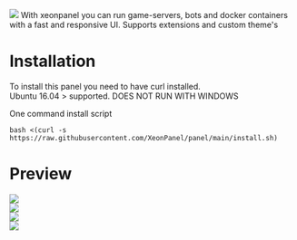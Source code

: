 ![](https://cdn.discordapp.com/attachments/986710139585306635/1000086700862738482/dd.png)
With xeonpanel you can run game-servers, bots and docker containers with a fast and responsive UI. Supports extensions and custom theme's 
# Installation
To install this panel you need to have curl installed.  
Ubuntu 16.04 > supported. DOES NOT RUN WITH WINDOWS

One command install script
```
bash <(curl -s https://raw.githubusercontent.com/XeonPanel/panel/main/install.sh)
```

# Preview

![](https://cdn.discordapp.com/attachments/986710139585306635/1000088290810146956/Screenshot_2022-07-22_at_19.13.19.png)  
![](https://cdn.discordapp.com/attachments/986710139585306635/1000088425862529064/Screenshot_2022-07-22_at_19.14.00.png)  
![](https://cdn.discordapp.com/attachments/986710139585306635/1000088515918438460/Screenshot_2022-07-22_at_19.14.23.png)  
![](https://cdn.discordapp.com/attachments/986710139585306635/1000088621040275456/Screenshot_2022-07-22_at_19.14.45.png)  
